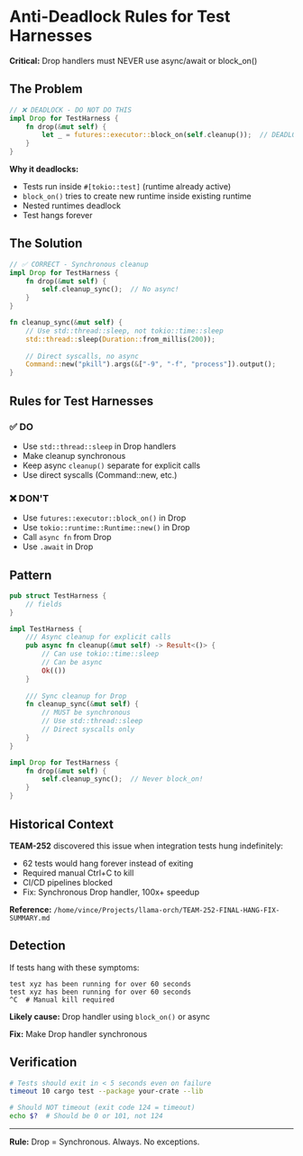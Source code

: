 # Anti-Deadlock Rules for Test Harnesses

**Critical:** Drop handlers must NEVER use async/await or block_on()

## The Problem

```rust
// ❌ DEADLOCK - DO NOT DO THIS
impl Drop for TestHarness {
    fn drop(&mut self) {
        let _ = futures::executor::block_on(self.cleanup());  // DEADLOCK!
    }
}
```

**Why it deadlocks:**
- Tests run inside `#[tokio::test]` (runtime already active)
- `block_on()` tries to create new runtime inside existing runtime
- Nested runtimes deadlock
- Test hangs forever

## The Solution

```rust
// ✅ CORRECT - Synchronous cleanup
impl Drop for TestHarness {
    fn drop(&mut self) {
        self.cleanup_sync();  // No async!
    }
}

fn cleanup_sync(&mut self) {
    // Use std::thread::sleep, not tokio::time::sleep
    std::thread::sleep(Duration::from_millis(200));
    
    // Direct syscalls, no async
    Command::new("pkill").args(&["-9", "-f", "process"]).output();
}
```

## Rules for Test Harnesses

### ✅ DO
- Use `std::thread::sleep` in Drop handlers
- Make cleanup synchronous
- Keep async `cleanup()` separate for explicit calls
- Use direct syscalls (Command::new, etc.)

### ❌ DON'T
- Use `futures::executor::block_on()` in Drop
- Use `tokio::runtime::Runtime::new()` in Drop
- Call `async fn` from Drop
- Use `.await` in Drop

## Pattern

```rust
pub struct TestHarness {
    // fields
}

impl TestHarness {
    /// Async cleanup for explicit calls
    pub async fn cleanup(&mut self) -> Result<()> {
        // Can use tokio::time::sleep
        // Can be async
        Ok(())
    }
    
    /// Sync cleanup for Drop
    fn cleanup_sync(&mut self) {
        // MUST be synchronous
        // Use std::thread::sleep
        // Direct syscalls only
    }
}

impl Drop for TestHarness {
    fn drop(&mut self) {
        self.cleanup_sync();  // Never block_on!
    }
}
```

## Historical Context

**TEAM-252** discovered this issue when integration tests hung indefinitely:
- 62 tests would hang forever instead of exiting
- Required manual Ctrl+C to kill
- CI/CD pipelines blocked
- Fix: Synchronous Drop handler, 100x+ speedup

**Reference:** `/home/vince/Projects/llama-orch/TEAM-252-FINAL-HANG-FIX-SUMMARY.md`

## Detection

If tests hang with these symptoms:
```
test xyz has been running for over 60 seconds
test xyz has been running for over 60 seconds
^C  # Manual kill required
```

**Likely cause:** Drop handler using `block_on()` or async

**Fix:** Make Drop handler synchronous

## Verification

```bash
# Tests should exit in < 5 seconds even on failure
timeout 10 cargo test --package your-crate --lib

# Should NOT timeout (exit code 124 = timeout)
echo $?  # Should be 0 or 101, not 124
```

---

**Rule:** Drop = Synchronous. Always. No exceptions.
